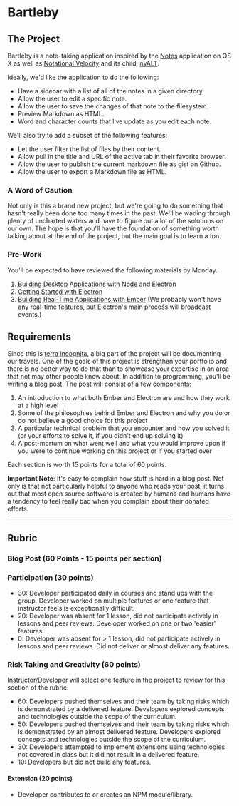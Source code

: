 # Bartleby

## The Project

Bartleby is a note-taking application inspired by the [Notes][] application on OS X as well as [Notational Velocity][nv] and its child, [nvALT][].

[Notes]: https://www.apple.com/osx/apps/?cid=wwa-us-kwg-mac#notes
[nv]: http://notational.net/
[nvALT]: http://brettterpstra.com/projects/nvalt/

Ideally, we'd like the application to do the following:

- Have a sidebar with a list of all of the notes in a given directory.
- Allow the user to edit a specific note.
- Allow the user to save the changes of that note to the filesystem.
- Preview Markdown as HTML.
- Word and character counts that live update as you edit each note.

We'll also try to add a subset of the following features:

- Let the user filter the list of files by their content.
- Allow pull in the title and URL of the active tab in their favorite browser.
- Allow the user to publish the current markdown file as gist on Github.
- Allow the user to export a Markdown file as HTML.

### A Word of Caution

Not only is this a brand new project, but we're going to do something that hasn't really been done too many times in the past. We'll be wading through plenty of uncharted waters and have to figure out a lot of the solutions on our own. The hope is that you'll have the foundation of something worth talking about at the end of the project, but the main goal is to learn a ton.

### Pre-Work

You'll be expected to have reviewed the following materials by Monday.

1. [Building Desktop Applications with Node and Electron](https://www.youtube.com/watch?v=rbSvc8_BHaw)
1. [Getting Started with Electron](https://vimeo.com/155240396)
1. [Building Real-Time Applications with Ember](https://www.youtube.com/watch?v=nfGORL8ebn8) (We probably won't have any real-time features, but Electron's main process will broadcast events.)

## Requirements

Since this is [terra incognita][], a big part of the project will be documenting our travels. One of the goals of this project is strengthen your portfolio and there is no better way to do that than to showcase your expertise in an area that not may other people know about. In addition to programming, you'll be writing a blog post. The post will consist of a few components:

1. An introduction to what both Ember and Electron are and how they work at a high level
1. Some of the philosophies behind Ember and Electron and why you do or do not believe a good choice for this project
1. A particular technical problem that you encounter and how you solved it (or your efforts to solve it, if you didn't end up solving it)
1. A post-mortum on what went well and what you would improve upon if you were to continue working on this project or if you started over

Each section is worth 15 points for a total of 60 points.

**Important Note**: It's easy to complain how stuff is hard in a blog post. Not only is that not particularly helpful to anyone who reads your post, it turns out that most open source software is created by humans and humans have a tendency to feel really bad when you complain about their donated efforts.

[terra incognita]: http://www.merriam-webster.com/dictionary/terra%20incognita

---------

## Rubric

### Blog Post (60 Points - 15 points per section)

### Participation (30 points)
  * 30: Developer participated daily in courses and stand ups with the group. Developer worked on multiple features or one feature that instructor feels is exceptionally difficult.
  * 20: Developer was absent for 1 lesson, did not participate actively in lessons and peer reviews. Developer worked on one or two 'easier' features.
  * 0: Developer was absent for > 1 lesson, did not participate actively in lessons and peer reviews. Did not deliver or almost deliver any features.

### Risk Taking and Creativity (60 points)

Instructor/Developer will select one feature in the project to review for this section of the rubric.

  * 60: Developers pushed themselves and their team by taking risks which is demonstrated by a delivered feature. Developers explored concepts and technologies outside the scope of the curriculum.
  * 50: Developers pushed themselves and their team by taking risks which is demonstrated by an almost delivered feature. Developers explored concepts and technologies outside the scope of the curriculum.
  * 30: Developers attempted to implement extensions using technologies not covered in class but it did not result in a delivered feature.
  * 10: Developers but did not build any features.

#### Extension (20 points)

  * Developer contributes to or creates an NPM module/library.
